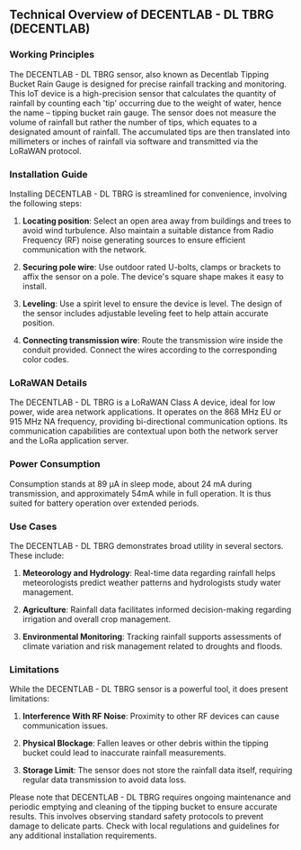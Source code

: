 ## Technical Overview of DECENTLAB - DL TBRG (DECENTLAB)

### Working Principles

The DECENTLAB - DL TBRG sensor, also known as Decentlab Tipping Bucket Rain Gauge is designed for precise rainfall tracking and monitoring. This IoT device is a high-precision sensor that calculates the quantity of rainfall by counting each 'tip' occurring due to the weight of water, hence the name – tipping bucket rain gauge. The sensor does not measure the volume of rainfall but rather the number of tips, which equates to a designated amount of rainfall. The accumulated tips are then translated into millimeters or inches of rainfall via software and transmitted via the LoRaWAN protocol.

### Installation Guide

Installing DECENTLAB - DL TBRG is streamlined for convenience, involving the following steps:

1. **Locating position**: Select an open area away from buildings and trees to avoid wind turbulence. Also maintain a suitable distance from Radio Frequency (RF) noise generating sources to ensure efficient communication with the network.

2. **Securing pole wire**: Use outdoor rated U-bolts, clamps or brackets to affix the sensor on a pole. The device's square shape makes it easy to install.

3. **Leveling**: Use a spirit level to ensure the device is level. The design of the sensor includes adjustable leveling feet to help attain accurate position.

4. **Connecting transmission wire**: Route the transmission wire inside the conduit provided. Connect the wires according to the corresponding color codes.

### LoRaWAN Details

The DECENTLAB - DL TBRG is a LoRaWAN Class A device, ideal for low power, wide area network applications. It operates on the 868 MHz EU or 915 MHz NA frequency, providing bi-directional communication options. Its communication capabilities are contextual upon both the network server and the LoRa application server.

### Power Consumption 

Consumption stands at 89 µA in sleep mode, about 24 mA during transmission, and approximately 54mA while in full operation. It is thus suited for battery operation over extended periods.

### Use Cases

The DECENTLAB - DL TBRG demonstrates broad utility in several sectors. These include:

1. **Meteorology and Hydrology**: Real-time data regarding rainfall helps meteorologists predict weather patterns and hydrologists study water management.

2. **Agriculture**: Rainfall data facilitates informed decision-making regarding irrigation and overall crop management.

3. **Environmental Monitoring**: Tracking rainfall supports assessments of climate variation and risk management related to droughts and floods.

### Limitations

While the DECENTLAB - DL TBRG sensor is a powerful tool, it does present limitations:

1. **Interference With RF Noise**: Proximity to other RF devices can cause communication issues.

2. **Physical Blockage**: Fallen leaves or other debris within the tipping bucket could lead to inaccurate rainfall measurements.

3. **Storage Limit**: The sensor does not store the rainfall data itself, requiring regular data transmission to avoid data loss.



Please note that DECENTLAB - DL TBRG requires ongoing maintenance and periodic emptying and cleaning of the tipping bucket to ensure accurate results. This involves observing standard safety protocols to prevent damage to delicate parts. Check with local regulations and guidelines for any additional installation requirements.